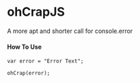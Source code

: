 # ohCrapJS
A more apt and shorter call for console.error


#### How To Use
~~~
var error = "Error Text";

ohCrap(error);
~~~